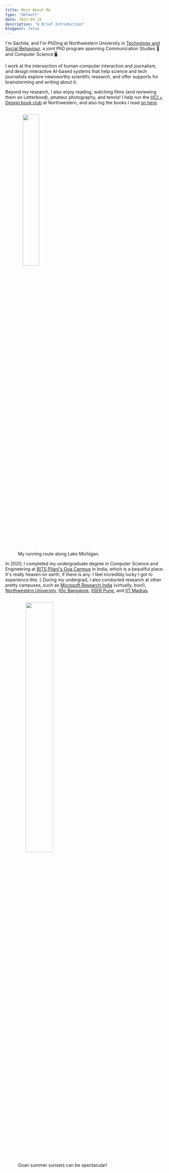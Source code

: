```yaml
---
title: More About Me
type: "default"
date: 2025-04-18
description: "A Brief Introduction"
blogpost: false
---
```


I'm Sachita, and I'm PhDing at Northwestern University in [Technology and Social Behaviour](https://tsb.northwestern.edu), a joint PhD program spanning Communication Studies 💬 and Computer Science 🖥️.

I work at the intersection of human-computer interaction and journalism, and design interactive AI-based systems that help science and tech journalists explore newsworthy scientific research, and offer supports for brainstorming and writing about it. 

Beyond my research, I also enjoy reading, watching films (and reviewing them on Letterboxd), amateur photography, and tennis! I help run the [HCI + Design book club](https://hci.northwestern.edu/news-events/phd-book-club.html) at Northwestern, and also log the books I read [on here](../books).


<figure class='with_caption'>
 <img style="margin: 15px 0px 15px 15px;" src="../img/lake_michigan.jpg" width=35% />
 <figcaption> My running route along Lake Michigan. </figcaption>
</figure>

In 2020, I completed my undergraduate degree in Computer Science and Engineering at [BITS Pilani's Goa Campus](https://www.bits-pilani.ac.in/goa/) in India, which is a beautiful place. It's really heaven on earth, if there is any. I feel incredibly lucky I got to experience this :) During my undergrad, I also conducted research at other pretty campuses, such as [Microsoft Research India](https://www.microsoft.com/en-us/research/lab/microsoft-research-india/) (virtually, boo!), [Northwestern University](https://amaral.northwestern.edu), [IISc Bangalore](http://dccc.iisc.ac.in), [IISER Pune](https://pbl.acads.iiserpune.ac.in/pbl-iiser-p), and [IIT Madras](https://home.iitm.ac.in/kraman/lab/).

<figure class='with_caption'>
 <img style="margin: 15px 0px 15px 25px;" src="../img/goan_sunset.jpg" width=45% />
 <figcaption> Goan summer sunsets can be spectacular!</figcaption>
</figure>  

